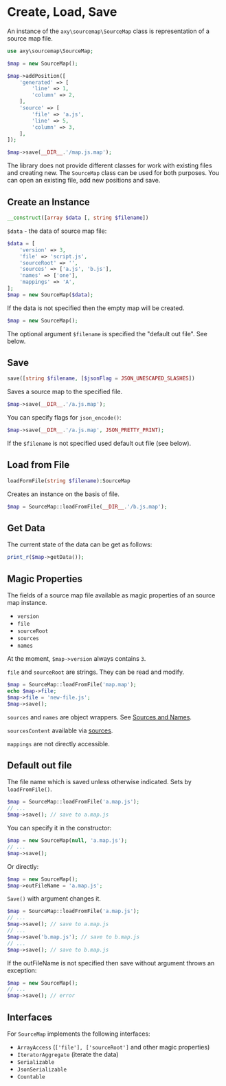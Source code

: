 # Create, Load, Save

An instance of the `axy\sourcemap\SourceMap` class is representation of a source map file.

```php
use axy\sourcemap\SourceMap;

$map = new SourceMap();

$map->addPosition([
    'generated' => [
        'line' => 1,
        'column' => 2,
    ],
    'source' => [
        'file' => 'a.js',
        'line' => 5,
        'column' => 3,
    ],
]);

$map->save(__DIR__.'/map.js.map');
```

The library does not provide different classes for work with existing files and creating new.
The `SourceMap` class can be used for both purposes.
You can open an existing file, add new positions and save.

## Create an Instance

```php
__construct([array $data [, string $filename])
```

`$data` - the data of source map file:

```php
$data = [
    'version' => 3,
    'file' => 'script.js',
    'sourceRoot' => '',
    'sources' => ['a.js', 'b.js'],
    'names' => ['one'],
    'mappings' => 'A',
];
$map = new SourceMap($data);
```

If the data is not specified then the empty map will be created.

```php
$map = new SourceMap();
```

The optional argument `$filename` is specified the "default out file".
See below.

## Save

```php
save([string $filename, [$jsonFlag = JSON_UNESCAPED_SLASHES])
```

Saves a source map to the specified file.

```php
$map->save(__DIR__.'/a.js.map');
```

You can specify flags for `json_encode()`:

```php
$map->save(__DIR__.'/a.js.map', JSON_PRETTY_PRINT);
```

If the `$filename` is not specified used default out file (see below).

## Load from File

```php
loadFormFile(string $filename):SourceMap
```

Creates an instance on the basis of file.

```php
$map = SourceMap::loadFromFile(__DIR__.'/b.js.map');
```

## Get Data

The current state of the data can be get as follows:

```php
print_r($map->getData());
```

## Magic Properties

The fields of a source map file available as magic properties of an source map instance.

* `version`
* `file`
* `sourceRoot`
* `sources`
* `names`

At the moment, `$map->version` always contains `3`.

`file` and `sourceRoot` are strings.
They can be read and modify.

```php
$map = SourceMap::loadFromFile('map.map');
echo $map->file;
$map->file = 'new-file.js';
$map->save();
```

`sources` and `names` are object wrappers.
See [Sources and Names](sources.md).

`sourcesContent` available via [sources](sources.md).

`mappings` are not directly accessible.

## Default out file

The file name which is saved unless otherwise indicated.
Sets by `loadFromFile()`.

```php
$map = SourceMap::loadFromFile('a.map.js');
// ...
$map->save(); // save to a.map.js
```

You can specify it in the constructor:

```php
$map = new SourceMap(null, 'a.map.js');
// ...
$map->save();
```

Or directly:

```php
$map = new SourceMap();
$map->outFileName = 'a.map.js';
```

`Save()` with argument changes it.

```php
$map = SourceMap::loadFromFile('a.map.js');
// ...
$map->save(); // save to a.map.js
// ...
$map->save('b.map.js'); // save to b.map.js
// ...
$map->save(); // save to b.map.js
```

If the outFileName is not specified then save without argument throws an exception:

```php
$map = new SourceMap();
// ...
$map->save(); // error
```

## Interfaces

For `SourceMap` implements the following interfaces: 

* `ArrayAccess` (`['file'], ['sourceRoot']` and other magic properties)
* `IteratorAggregate` (iterate the data)
* `Serializable`
* `JsonSerializable`
* `Countable`

